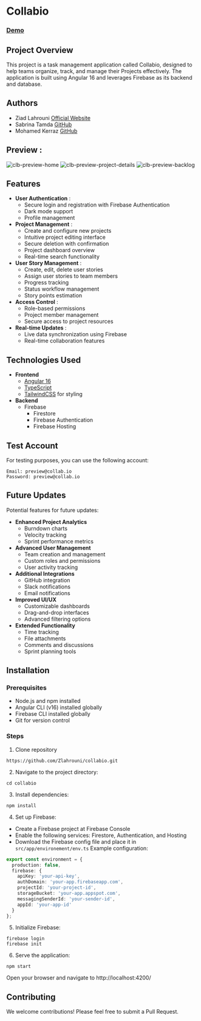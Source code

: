 # Collabio

### [Demo](https://collabio.ziadlahrouni.com)

## Project Overview
This project is a task management application called Collabio, designed to help teams organize, track, and manage their Projects effectively. The application is built using Angular 16 and leverages Firebase as its backend and database.

## Authors
- Ziad Lahrouni [Official Website](https://ziadlahrouni.com)
- Sabrina Tamda  [GitHub](https://github.com/tamdasab)
- Mohamed Kerraz [GitHub](https://github.com/mohamedkerraz)

## Preview :
![clb-preview-home](https://github.com/user-attachments/assets/c979c857-ae49-4a49-ac19-a5da069e332a)
![clb-preview-project-details](https://github.com/user-attachments/assets/2183a3b4-bdb8-4aff-a12a-df99c9b6c17e)
![clb-preview-backlog](https://github.com/user-attachments/assets/98358444-2b05-484b-bef5-4fb1dbb996ee)

## Features
- **User Authentication** :
  - Secure login and registration with Firebase Authentication
  - Dark mode support
  - Profile management
- **Project Management** :
  - Create and configure new projects
  - Intuitive project editing interface
  - Secure deletion with confirmation
  - Project dashboard overview
  - Real-time search functionality
- **User Story Management** :
  - Create, edit, delete user stories
  - Assign user stories to team members
  - Progress tracking
  - Status workflow management
  - Story points estimation
- **Access Control** :
  - Role-based permissions
  - Project member management
  - Secure access to project resources
- **Real-time Updates** :
  - Live data synchronization using Firebase
  - Real-time collaboration features

## Technologies Used
- **Frontend**
  - [Angular 16](https://v16.angular.io/guide/setup-local)
  - [TypeScript](https://www.typescriptlang.org/)
  - [TailwindCSS](https://tailwindcss.com/) for styling
- **Backend**
  - Firebase
    - Firestore
    - Firebase Authentication
    - Firebase Hosting

## Test Account
For testing purposes, you can use the following account:
```
Email: preview@collab.io
Password: preview@collab.io
```

## Future Updates
Potential features for future updates:
- **Enhanced Project Analytics**
  - Burndown charts
  - Velocity tracking
  - Sprint performance metrics
- **Advanced User Management**
  - Team creation and management
  - Custom roles and permissions
  - User activity tracking
- **Additional Integrations**
  - GitHub integration
  - Slack notifications
  - Email notifications
- **Improved UI/UX**
  - Customizable dashboards
  - Drag-and-drop interfaces
  - Advanced filtering options
- **Extended Functionality**
  - Time tracking
  - File attachments
  - Comments and discussions
  - Sprint planning tools

## Installation
### Prerequisites
- Node.js and npm installed
- Angular CLI (v16) installed globally
- Firebase CLI installed globally
- Git for version control

### Steps
1. Clone repository
```
https://github.com/Zlahrouni/collabio.git
```

2. Navigate to the project directory:
```
cd collabio
```

3. Install dependencies:
```
npm install
```

4. Set up Firebase:
- Create a Firebase project at Firebase Console
- Enable the following services: Firestore, Authentication, and Hosting
- Download the Firebase config file and place it in `src/app/environement/env.ts`
Example configuration:
```typescript
export const environment = {
  production: false,
  firebase: {
    apiKey: 'your-api-key',
    authDomain: 'your-app.firebaseapp.com',
    projectId: 'your-project-id',
    storageBucket: 'your-app.appspot.com',
    messagingSenderId: 'your-sender-id',
    appId: 'your-app-id'
  }
};
```

5. Initialize Firebase:
```
firebase login
firebase init
```

6. Serve the application:
```
npm start
```

Open your browser and navigate to http://localhost:4200/

## Contributing
We welcome contributions! Please feel free to submit a Pull Request.
